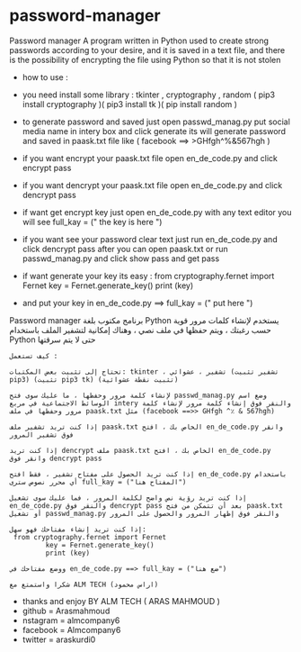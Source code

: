 # password-manager

Password manager A program written in Python used to create strong passwords according to your desire, and it is saved in a text file, and there is the possibility of encrypting the file using Python so that it is not stolen


- how to use :
- you need install some library : tkinter , cryptography , random  ( pip3 install cryptography )( pip3 install tk )( pip install random )
- to generate password and saved just open passwd_manag.py put social media name in intery box
 and click generate its will generate password and saved in paask.txt file like ( facebook ==> >GHfgh^%&567hgh )
- if you want encrypt your paask.txt file open en_de_code.py and click encrypt pass
- if you want dencrypt your paask.txt file open en_de_code.py and click dencrypt pass
- if want get encrypt key just open en_de_code.py with any text editor you will see full_kay = (" the key is here ")
- if you want see your password clear text just run en_de_code.py and click dencrypt pass after you can open paask.txt or run passwd_manag.py and click show pass and get pass 

- if want generate your key its easy :
             from cryptography.fernet import Fernet
             key = Fernet.generate_key()
             print (key)
             
- and put your key in en_de_code.py ==> full_kay = (" put here  ") 


Password manager
برنامج مكتوب بلغة Python يستخدم لإنشاء كلمات مرور قوية حسب رغبتك ، ويتم حفظها في ملف نصي ، وهناك إمكانية لتشفير الملف باستخدام Python حتى لا يتم سرقتها

    كيف تستعمل :

    تحتاج إلى تثبيت بعض المكتبات: tkinter ، تشفير ، عشوائي (تشفير تثبيت pip3) (تثبيت pip3 tk) (تثبيت نقطة عشوائية)

    لإنشاء كلمة مرور وحفظها ، ما عليك سوى فتح passwd_manag.py وضع اسم الوسائط الاجتماعية في مربع intery والنقر فوق إنشاء كلمة مرور لإنشاء كلمة مرور وحفظها في ملف paask.txt مثل (facebook ==>> GHfgh ^٪ & 567hgh)

    إذا كنت تريد تشفير ملف paask.txt الخاص بك ، افتح en_de_code.py وانقر فوق تشفير المرور

    إذا كنت تريد dencrypt ملف paask.txt الخاص بك ، افتح en_de_code.py وانقر فوق dencrypt pass

    إذا كنت تريد الحصول على مفتاح تشفير ، فقط افتح en_de_code.py باستخدام أي محرر نصوص سترى full_kay = ("المفتاح هنا")

    إذا كنت تريد رؤية نص واضح لكلمة المرور ، فما عليك سوى تشغيل en_de_code.py والنقر فوق dencrypt pass بعد أن تتمكن من فتح paask.txt أو تشغيل passwd_manag.py والنقر فوق إظهار المرور والحصول على المرور

    إذا كنت تريد إنشاء مفتاحك فهو سهل:
     from cryptography.fernet import Fernet
             key = Fernet.generate_key()
             print (key)

    ووضع مفتاحك في en_de_code.py ==> full_kay = ("ضع هنا")

    شكرا واستمتع مع ALM TECH (اراس محمود)



- thanks and enjoy BY ALM TECH ( ARAS MAHMOUD )
- github = Arasmahmoud
- nstagram = almcompany6
- facebook = Almcompany6
- twitter = araskurdi0
